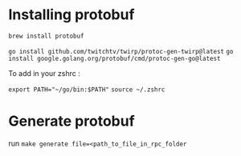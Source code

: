 # Installing protobuf

`brew install protobuf`

`go install github.com/twitchtv/twirp/protoc-gen-twirp@latest`
`go install google.golang.org/protobuf/cmd/protoc-gen-go@latest`

To add in your zshrc : 

`export PATH="~/go/bin:$PATH"`
`source ~/.zshrc`

# Generate protobuf

run `make generate file=<path_to_file_in_rpc_folder`
